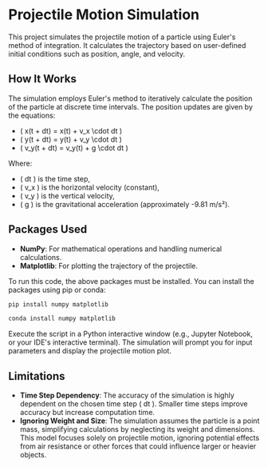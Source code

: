# Projectile Motion Simulation

This project simulates the projectile motion of a particle using Euler's method of integration. It calculates the trajectory based on user-defined initial conditions such as position, angle, and velocity.

## How It Works

The simulation employs Euler's method to iteratively calculate the position of the particle at discrete time intervals. The position updates are given by the equations:

- \( x(t + dt) = x(t) + v_x \cdot dt \)
- \( y(t + dt) = y(t) + v_y \cdot dt \)
- \( v_y(t + dt) = v_y(t) + g \cdot dt \)

Where:
- \( dt \) is the time step,
- \( v_x \) is the horizontal velocity (constant),
- \( v_y \) is the vertical velocity,
- \( g \) is the gravitational acceleration (approximately -9.81 m/s²).

## Packages Used

- **NumPy**: For mathematical operations and handling numerical calculations.
- **Matplotlib**: For plotting the trajectory of the projectile.

To run this code, the above packages must be installed. You can install the packages using pip or conda:

```bash
pip install numpy matplotlib
```
```bash
conda install numpy matplotlib
```
Execute the script in a Python interactive window (e.g., Jupyter Notebook, or your IDE's interactive terminal). The simulation will prompt you for input parameters and display the projectile motion plot.

## Limitations

- **Time Step Dependency**: The accuracy of the simulation is highly dependent on the chosen time step \( dt \). Smaller time steps improve accuracy but increase computation time.
- **Ignoring Weight and Size**: The simulation assumes the particle is a point mass, simplifying calculations by neglecting its weight and dimensions. This model focuses solely on projectile motion, ignoring potential effects from air resistance or other forces that could influence larger or heavier objects.
